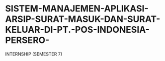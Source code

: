 # SISTEM-MANAJEMEN-APLIKASI-ARSIP-SURAT-MASUK-DAN-SURAT-KELUAR-DI-PT.-POS-INDONESIA-PERSERO-
INTERNSHIP (SEMESTER 7)
